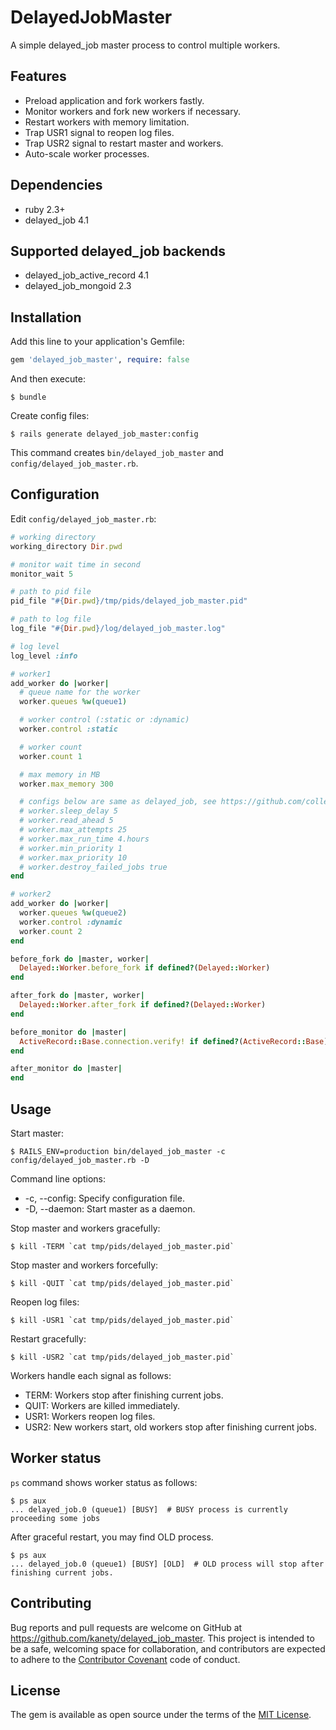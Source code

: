 # DelayedJobMaster

A simple delayed_job master process to control multiple workers.

## Features

* Preload application and fork workers fastly.
* Monitor workers and fork new workers if necessary.
* Restart workers with memory limitation.
* Trap USR1 signal to reopen log files.
* Trap USR2 signal to restart master and workers.
* Auto-scale worker processes.

## Dependencies

* ruby 2.3+
* delayed_job 4.1

## Supported delayed_job backends

* delayed_job_active_record 4.1
* delayed_job_mongoid 2.3

## Installation

Add this line to your application's Gemfile:

```ruby
gem 'delayed_job_master', require: false
```

And then execute:

    $ bundle

Create config files:

    $ rails generate delayed_job_master:config

This command creates `bin/delayed_job_master` and `config/delayed_job_master.rb`.

## Configuration

Edit `config/delayed_job_master.rb`:

```ruby
# working directory
working_directory Dir.pwd

# monitor wait time in second
monitor_wait 5

# path to pid file
pid_file "#{Dir.pwd}/tmp/pids/delayed_job_master.pid"

# path to log file
log_file "#{Dir.pwd}/log/delayed_job_master.log"

# log level
log_level :info

# worker1
add_worker do |worker|
  # queue name for the worker
  worker.queues %w(queue1)

  # worker control (:static or :dynamic)
  worker.control :static

  # worker count
  worker.count 1

  # max memory in MB
  worker.max_memory 300

  # configs below are same as delayed_job, see https://github.com/collectiveidea/delayed_job
  # worker.sleep_delay 5
  # worker.read_ahead 5
  # worker.max_attempts 25
  # worker.max_run_time 4.hours
  # worker.min_priority 1
  # worker.max_priority 10
  # worker.destroy_failed_jobs true
end

# worker2
add_worker do |worker|
  worker.queues %w(queue2)
  worker.control :dynamic
  worker.count 2
end

before_fork do |master, worker|
  Delayed::Worker.before_fork if defined?(Delayed::Worker)
end

after_fork do |master, worker|
  Delayed::Worker.after_fork if defined?(Delayed::Worker)
end

before_monitor do |master|
  ActiveRecord::Base.connection.verify! if defined?(ActiveRecord::Base)
end

after_monitor do |master|
end
```

## Usage

Start master:

    $ RAILS_ENV=production bin/delayed_job_master -c config/delayed_job_master.rb -D

Command line options:

* -c, --config: Specify configuration file.
* -D, --daemon: Start master as a daemon.

Stop master and workers gracefully:

    $ kill -TERM `cat tmp/pids/delayed_job_master.pid`

Stop master and workers forcefully:

    $ kill -QUIT `cat tmp/pids/delayed_job_master.pid`

Reopen log files:

    $ kill -USR1 `cat tmp/pids/delayed_job_master.pid`

Restart gracefully:

    $ kill -USR2 `cat tmp/pids/delayed_job_master.pid`

Workers handle each signal as follows:

* TERM: Workers stop after finishing current jobs.
* QUIT: Workers are killed immediately.
* USR1: Workers reopen log files.
* USR2: New workers start, old workers stop after finishing current jobs.

## Worker status

`ps` command shows worker status as follows:

```
$ ps aux
... delayed_job.0 (queue1) [BUSY]  # BUSY process is currently proceeding some jobs
```

After graceful restart, you may find OLD process.

```
$ ps aux
... delayed_job.0 (queue1) [BUSY] [OLD]  # OLD process will stop after finishing current jobs.
```

## Contributing

Bug reports and pull requests are welcome on GitHub at https://github.com/kanety/delayed_job_master. This project is intended to be a safe, welcoming space for collaboration, and contributors are expected to adhere to the [Contributor Covenant](http://contributor-covenant.org) code of conduct.

## License

The gem is available as open source under the terms of the [MIT License](http://opensource.org/licenses/MIT).

